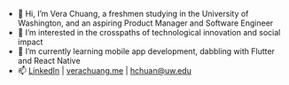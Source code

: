 - 👋 Hi, I’m Vera Chuang, a freshmen studying in the University of Washington, and an aspiring Product Manager and Software Engineer 
- 👀 I’m interested in the crosspaths of technological innovation and social impact
- 🌱 I’m currently learning mobile app development, dabbling with Flutter and React Native
- 📫 [LinkedIn](https://www.linkedin.com/in/veraachuang/) | [verachuang.me](verachuang.me) | hchuan@uw.edu

<!---
veraachuang/veraachuang is a ✨ special ✨ repository because its `README.md` (this file) appears on your GitHub profile.
You can click the Preview link to take a look at your changes.
--->
